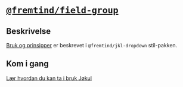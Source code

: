 # [`@fremtind/field-group`](https://fremtind.github.io/jokul/components/fieldgroup/)

## Beskrivelse

[Bruk og prinsipper](https://fremtind.github.io/jokul/components/dropdown/) er beskrevet i `@fremtind/jkl-dropdown` stil-pakken.

## Kom i gang

[Lær hvordan du kan ta i bruk Jøkul](https://fremtind.github.io/jokul/developer/getting-started/)
